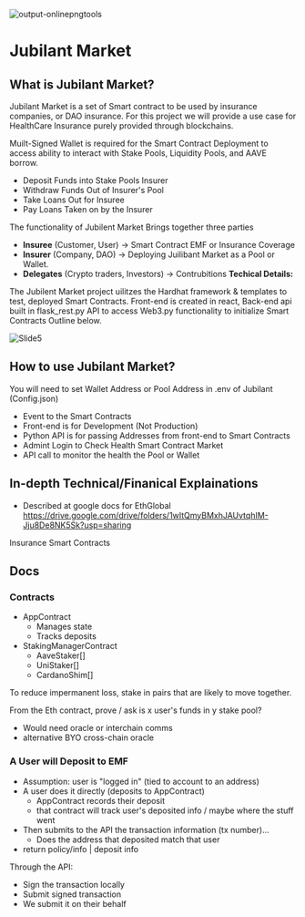 
![output-onlinepngtools](https://user-images.githubusercontent.com/13157730/134841588-53ff3df5-73f8-4af0-ad2d-35215982b648.png)
# Jubilant Market


## What is Jubilant Market? 

Jubilant Market is a set of Smart contract to be used by insurance companies, or DAO insurance. For this project we will provide a use case for HealthCare Insurance purely provided through blockchains. 

Muilt-Signed Wallet is required for the Smart Contract Deployment to access ability to interact with Stake Pools, Liquidity Pools, and AAVE borrow. 
- Deposit Funds into Stake Pools Insurer
- Withdraw Funds Out of Insurer's Pool
- Take Loans Out for Insuree
- Pay Loans Taken on by the Insurer

The functionality of Jubilent Market Brings together three parties
- **Insuree**   (Customer, User) -> Smart Contract EMF or Insurance Coverage
- **Insurer**   (Company, DAO) -> Deploying Juilibant Market as a Pool or Wallet.
- **Delegates** (Crypto traders, Investors) -> Contrubitions
**Techical Details:**

The Jubilent Market project uilitzes the Hardhat framework & templates to test, 
deployed Smart Contracts. Front-end is created in react, Back-end api built in flask_rest.py API to access Web3.py functionality to initialize Smart Contracts Outline below.


![Slide5](https://user-images.githubusercontent.com/13157730/134841600-09e22967-ccc3-48fa-893f-3ee672a56344.png)

## How to use Jubilant Market?
You will need to set Wallet Address or Pool Address in .env of Jubilant (Config.json)
- Event to the Smart Contracts
- Front-end is for Development (Not Production)
- Python API is for passing Addresses from front-end to Smart Contracts
- Admint Login to Check Health Smart Contract Market 
- API call to monitor the health the Pool or Wallet

## In-depth Technical/Finanical Explainations 
- Described at google docs for EthGlobal https://drive.google.com/drive/folders/1wItQmyBMxhJAUvtqhIM-Jju8De8NK5Sk?usp=sharing

Insurance Smart Contracts

## Docs

### Contracts

- AppContract
  - Manages state
  - Tracks deposits
- StakingManagerContract
  - AaveStaker[]
  - UniStaker[]
  - CardanoShim[]

To reduce impermanent loss, stake in pairs that are likely to move together.

From the Eth contract, prove / ask is x user's funds in y stake pool?

- Would need oracle or interchain comms
- alternative BYO cross-chain oracle

### A User will Deposit to EMF

- Assumption: user is "logged in" (tied to account to an address)
- A user does it directly (deposits to AppContract)
  - AppContract records their deposit
  - that contract will track user's deposited info / maybe where the stuff went
- Then submits to the API the transaction information (tx number)...
  - Does the address that deposited match that user
- return policy/info | deposit info

Through the API:

- Sign the transaction locally
- Submit signed transaction
- We submit it on their behalf
